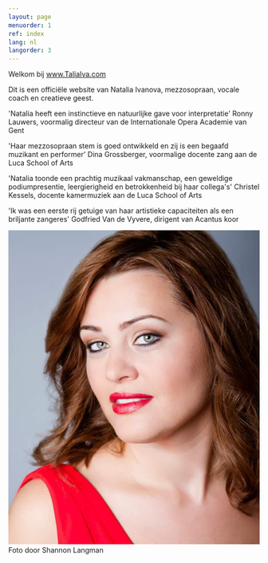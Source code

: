 ```yaml
---
layout: page
menuorder: 1
ref: index
lang: nl
langorder: 3
---
```


Welkom bij www.TaliaIva.com

Dit is een officiële website van Natalia Ivanova, mezzosopraan, vocale coach en creatieve geest.

'Natalia heeft een instinctieve en natuurlijke gave voor interpretatie' Ronny Lauwers, voormalig directeur van de Internationale Opera Academie van Gent

'Haar mezzosopraan stem is goed ontwikkeld en zij is een begaafd muzikant en performer' Dina Grossberger, voormalige docente zang aan de Luca School of Arts

'Natalia toonde een prachtig muzikaal vakmanschap, een geweldige podiumpresentie, leergierigheid en betrokkenheid bij haar collega's' Christel Kessels, docente kamermuziek aan de Luca School of Arts

'Ik was een eerste rij getuige van haar artistieke capaciteiten als een briljante zangeres' Godfried Van de Vyvere, dirigent van Acantus koor

![](assets/Red_Close.jpg)
Foto door Shannon Langman
